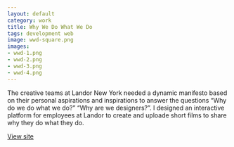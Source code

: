 ```yaml
---              
layout: default
category: work
title: Why We Do What We Do
tags: development web
image: wwd-square.png
images: 
- wwd-1.png
- wwd-2.png
- wwd-3.png
- wwd-4.png
---
```

The creative teams at Landor New York needed a dynamic manifesto based on their personal aspirations and inspirations to answer the questions “Why do we do what we do?” “Why are we designers?”. I designed an interactive platform for employees at Landor to create and uploade short films to share why they do what they do.

[View site](http://wwdwwd.net/)